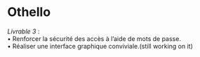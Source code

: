 # Othello
*Livrable 3* :  
• Renforcer la sécurité des accès à l’aide de mots de passe.  
• Réaliser une interface graphique conviviale.(still working on it)
